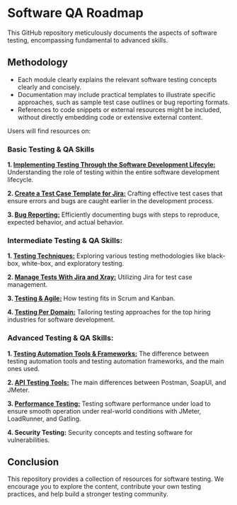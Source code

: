 # Software QA Roadmap

This GitHub repository meticulously documents the aspects of software testing, encompassing fundamental to advanced skills.

## Methodology

- Each module clearly explains the relevant software testing concepts clearly and concisely.
- Documentation may include practical templates to illustrate specific approaches, such as sample test case outlines or bug reporting formats.
- References to code snippets or external resources might be included, without directly embedding code or extensive external content.

Users will find resources on:

### Basic Testing & QA Skills

**1. [Implementing Testing Through the Software Development Lifecyle:](https://github.com/amandaestevez/softwareqa/tree/9bff7ca9b096b920a63c2dcd3ad8945d8a082b2e/00-IMPLEMENTING-TESTING-THROUGH-SDLC)** Understanding the role of testing within the entire software development lifecycle.

**2. [Create a Test Case Template for Jira:](https://github.com/amandaestevez/softwareqa/blob/72939780c3d53526f7d4e4cb9c5301e9d528138f/01-CREATE-A-TEST-CASE-TEMPLATE-FOR-JIRA/README.md)** Crafting effective test cases that ensure errors and bugs are caught earlier in the development process.

**3. [Bug Reporting:](https://github.com/amandaestevez/softwareqa/tree/f76ecaf851d7ed7cf56cf84a268a7330aa8f9e80/02-BUG-REPORTING)** Efficiently documenting bugs with steps to reproduce, expected behavior, and actual behavior.

### Intermediate Testing & QA Skills:

**1. [Testing Techniques:](https://github.com/amandaestevez/softwareqa/tree/f6f74e209ec8fa73e928a1d5bcf9c5ec0ee1637c/03-TESTING-TECHNIQUES)** Exploring various testing methodologies like black-box, white-box, and exploratory testing.

**2. [Manage Tests With Jira and Xray:](https://github.com/amandaestevez/softwareqa/blob/de1f6b6a3cfe5a08bfffca3e5dc726907a7b456f/04-TEST-MANAGEMENT-TOOLS/README.md)**  Utilizing Jira for test case management.

**3. [Testing & Agile:](https://github.com/amandaestevez/softwareqa/tree/df85adf828ac8e13bd76a0deb6609d8a1741bfb5/05-TESTING-%26-AGILE)**  How testing fits in Scrum and Kanban.

**4. [Testing Per Domain:](https://github.com/amandaestevez/softwareqa/tree/df2929eb6f083f9cb857be244d8e7cfadf519f70/06-TESTING-PER-DOMAIN)** Tailoring testing approaches for the top hiring industries for software development.

### Advanced Testing & QA Skills:

**1. [Testing Automation Tools & Frameworks:](https://github.com/amandaestevez/softwareqa/tree/29b804466f2899a9656dc6028095aab0b3c63f2e/07-AUTOMATION-TESTING-TOOLS-%26-FRAMEWORKS)** The difference between testing automation tools and testing automation frameworks, and the main ones used.

**2. [API Testing  Tools:](https://github.com/amandaestevez/softwareqa/tree/bf806877bdd55d173be54a30635afc223ee18258/08-API-TESTING-TOOLS)** The main differences between Postman, SoapUI, and JMeter.

**3. [Performance Testing:](https://github.com/amandaestevez/softwareqa/tree/5090b2cda05c253c43e67b24cca3659fbd4edc84/08-COMPARING-JMETER-LOADRUNNER-GATLING)** Testing software performance under load to ensure smooth operation under real-world conditions with JMeter, LoadRunner, and Gatling.

**4. Security Testing:** Security concepts and testing software for vulnerabilities.

## Conclusion
This repository provides a collection of resources for software testing. We encourage you to explore the content, contribute your own testing practices, and help build a stronger testing community.

